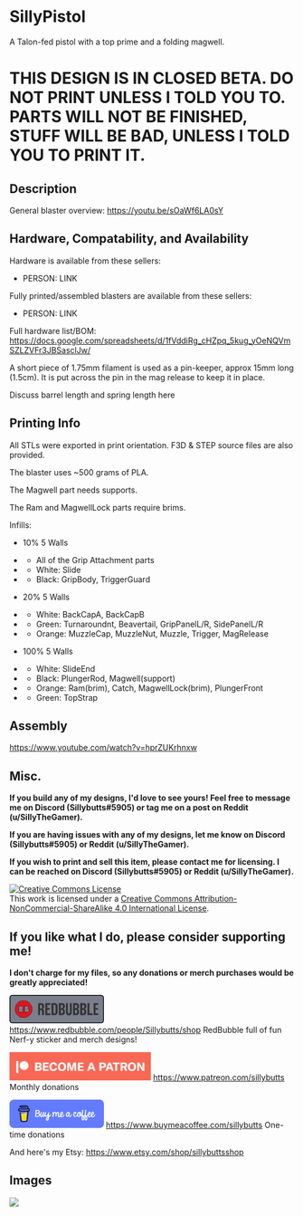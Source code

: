 # SillyPistol
A Talon-fed pistol with a top prime and a folding magwell.

# THIS DESIGN IS IN CLOSED BETA. DO NOT PRINT UNLESS I TOLD YOU TO. PARTS WILL NOT BE FINISHED, STUFF WILL BE BAD, UNLESS I TOLD YOU TO PRINT IT.

## Description

General blaster overview: https://youtu.be/sOaWf6LA0sY



## Hardware, Compatability, and Availability

Hardware is available from these sellers:
- PERSON: LINK

Fully printed/assembled blasters are available from these sellers:
- PERSON: LINK

Full hardware list/BOM: https://docs.google.com/spreadsheets/d/1fVddiRg_cHZpq_5kug_yOeNQVmSZLZVFr3JBSasclJw/

A short piece of 1.75mm filament is used as a pin-keeper, approx 15mm long (1.5cm). It is put across the pin in the mag release to keep it in place. 

Discuss barrel length and spring length here

## Printing Info

All STLs were exported in print orientation. F3D & STEP source files are also provided.

The blaster uses ~500 grams of PLA.

The Magwell part needs supports.

The Ram and MagwellLock parts require brims.

Infills:
- 10% 5 Walls
- - All of the Grip Attachment parts
- - White: Slide
- - Black: GripBody, TriggerGuard

- 20% 5 Walls
- - White: BackCapA, BackCapB
- - Green: Turnaroundnt, Beavertail, GripPanelL/R, SidePanelL/R
- - Orange: MuzzleCap, MuzzleNut, Muzzle, Trigger, MagRelease

- 100% 5 Walls
- - White: SlideEnd
- - Black: PlungerRod, Magwell(support)
- - Orange: Ram(brim), Catch, MagwellLock(brim), PlungerFront
- - Green: TopStrap

## Assembly

https://www.youtube.com/watch?v=hprZUKrhnxw

## Misc.

**If you build any of my designs, I'd love to see yours! Feel free to message me on Discord (Sillybutts#5905) or tag me on a post on Reddit (u/SillyTheGamer).**

**If you are having issues with any of my designs, let me know on Discord (Sillybutts#5905) or Reddit (u/SillyTheGamer).**

**If you wish to print and sell this item, please contact me for licensing. I can be reached on Discord (Sillybutts#5905) or Reddit (u/SillyTheGamer).**

<a rel="license" href="http://creativecommons.org/licenses/by-nc-sa/4.0/"><img alt="Creative Commons License" style="border-width:0" src="https://i.creativecommons.org/l/by-nc-sa/4.0/88x31.png" /></a><br />This work is licensed under a <a rel="license" href="http://creativecommons.org/licenses/by-nc-sa/4.0/">Creative Commons Attribution-NonCommercial-ShareAlike 4.0 International License</a>.


## If you like what I do, please consider supporting me!

**I don't charge for my files, so any donations or merch purchases would be greatly appreciated!**

<a href="https://www.redbubble.com/people/Sillybutts/shop/"><img alt="RedBubble Button" style="border-width:0" src="GHimages/RedbubbleButton.png" height="50" /></a> https://www.redbubble.com/people/Sillybutts/shop RedBubble full of fun Nerf-y sticker and merch designs!  

<a href="https://www.patreon.com/sillybutts/"><img alt="Patreon Button" style="border-width:0" src="GHimages/PatreonButton.png" height="50" /></a> https://www.patreon.com/sillybutts Monthly donations

<a href="https://www.buymeacoffee.com/sillybutts/"><img alt="BuyMeACoffee Button" style="border-width:0" src="GHimages/buymeacoffeeButton2.png" height="50" /></a> https://www.buymeacoffee.com/sillybutts One-time donations

And here's my Etsy: https://www.etsy.com/shop/sillybuttsshop


## Images

<img src="GHimages/" width="500">
